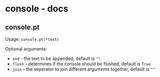 # **console** - docs

## console.pt

Usage: `console.pt(*text)`

Optional arguments:

* `end` - the text to be appended, default is `""`
* `flush` - determines if the console should be flushed, default is `True`
* `join` - the seperator to join different arguments together, default is `""`
